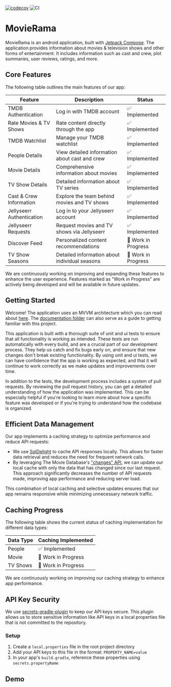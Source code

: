 [![codecov](https://codecov.io/gh/Divinelink/movierama-android/graph/badge.svg?token=FPANRF2HZ5)](https://codecov.io/gh/Divinelink/movierama-android)
<img src="https://github.com/Divinelink/movierama-android/actions/workflows/coverage_static_analysis.yml/badge.svg" alt="CI">

# MovieRama

MovieRama is an android application, built
with [Jetpack Compose](https://developer.android.com/compose). The application provides
information about movies &amp; television shows and other forms of entertainment. It includes
information such as cast and crew, plot summaries, user reviews, ratings, and more.

## Core Features

The following table outlines the main features of our app:

| Feature                   | Description                                   | Status              |
|---------------------------|-----------------------------------------------|---------------------|
| TMDB Authentication       | Log in with TMDB account                      | ✅ Implemented       |
| Rate Movies & TV Shows    | Rate content directly through the app         | ✅ Implemented       |
| TMDB Watchlist            | Manage your TMDB watchlist                    | ✅ Implemented       |
| People Details            | View detailed information about cast and crew | ✅ Implemented       |
| Movie Details             | Comprehensive information about movies        | ✅ Implemented       |
| TV Show Details           | Detailed information about TV series          | ✅ Implemented       |
| Cast & Crew Information   | Explore the team behind movies and TV shows   | ✅ Implemented       |
| Jellyseerr Authentication | Log in to your Jellyseerr account             | ✅ Implemented       |
| Jellyseerr Requests       | Request movies and TV shows via Jellyseerr    | ✅ Implemented       |
| Discover Feed             | Personalized content recommendations          | 🚧 Work in Progress |
| TV Show Seasons           | Detailed information about individual seasons | 🚧 Work in Progress |

We are continuously working on improving and expanding these features to enhance the user
experience. Features marked as "Work in Progress" are actively being developed and will be available
in future updates.

## Getting Started

Welcome! The application uses an MVVM architecture which you can read
about [here](documentation/Architecture.md). The [documentation folder](documentation) can also
serve as a guide to getting familiar with this project.

This application is built with a thorough suite of unit and ui tests to ensure that all
functionality is working as intended. These tests are run automatically with every build, and are a
crucial part of our development process. They help us catch and fix bugs early on, and ensure that
new changes don't break existing functionality. By using unit and ui tests, we can have confidence
that the app is working as expected, and that it will continue to work correctly as we make updates
and improvements over time.

In addition to the tests, the development process includes a system of pull requests. By
reviewing the pull request history, you can get a detailed understanding of how the application was
implemented. This can be especially helpful if you're looking to learn more about how a specific
feature was developed or if you're trying to understand how the codebase is organized.

## Efficient Data Management

Our app implements a caching strategy to optimize performance and reduce API requests:

- We use [SqlDelight](https://cashapp.github.io/sqldelight/) to cache API responses locally. This
  allows for faster data retrieval and reduces the need for frequent network calls.
- By leveraging The Movie
  Database's ["changes" API](https://developer.themoviedb.org/reference/person-changes), we can
  update our local cache with only the data that has changed since our last request. This approach
  significantly decreases the number of API requests made, improving app performance and reducing
  server load.

This combination of local caching and selective updates ensures that our app remains responsive
while minimizing unnecessary network traffic.

## Caching Progress

The following table shows the current status of caching implementation for different data types:

| Data Type | Caching Implemented |
|-----------|---------------------|
| People    | ✅ Implemented       |
| Movie     | 🚧 Work in Progress |
| TV Shows  | 🚧 Work in Progress |

We are continuously working on improving our caching strategy to enhance app performance.

## API Key Security

We use [secrets-gradle-plugin](https://github.com/google/secrets-gradle-plugin) to keep our API
keys secure. This plugin allows us to store sensitive information like API keys in a local
properties file that is not committed to the repository.

### Setup

1. Create a `local.properties` file in the root project directory
2. Add your API keys to this file in the format: `PROPERTY_NAME=value`
3. In your app's `build.gradle`, reference these properties using `secrets.propertyName`

## Demo
